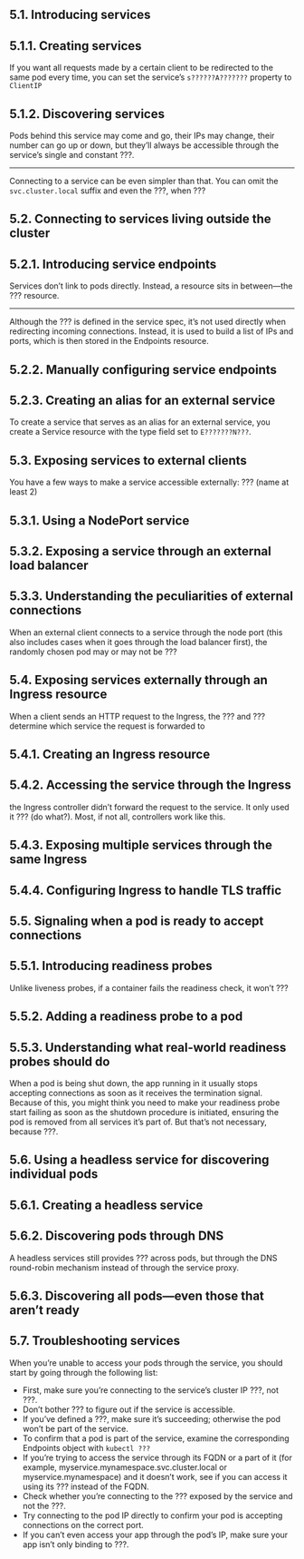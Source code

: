 ## 5.1. Introducing services

## 5.1.1. Creating services

If you want all requests made by a certain client to be redirected to the same pod every time, you can set the service’s `s??????A???????` property to `ClientIP`

## 5.1.2. Discovering services

Pods behind this service may come and go, their IPs may change, their number can go up or down, but they’ll always be accessible through the service’s single and constant ???.

***

Connecting to a service can be even simpler than that. You can omit the `svc.cluster.local` suffix and even the ???, when ???

## 5.2. Connecting to services living outside the cluster

## 5.2.1. Introducing service endpoints

Services don’t link to pods directly. Instead, a resource sits in between—the ??? resource.

***

Although the ??? is defined in the service spec, it’s not used directly when redirecting incoming connections. Instead, it is used to build a list of IPs and ports, which is then stored in the Endpoints resource.

## 5.2.2. Manually configuring service endpoints

## 5.2.3. Creating an alias for an external service

To create a service that serves as an alias for an external service, you create a Service resource with the type field set to `E???????N???`.

## 5.3. Exposing services to external clients

You have a few ways to make a service accessible externally: ??? (name at least 2)

## 5.3.1. Using a NodePort service

## 5.3.2. Exposing a service through an external load balancer

## 5.3.3. Understanding the peculiarities of external connections

When an external client connects to a service through the node port (this also includes cases when it goes through the load balancer first), the randomly chosen pod may or may not be ???

## 5.4. Exposing services externally through an Ingress resource

When a client sends an HTTP request to the Ingress, the ??? and ??? determine which service the request is forwarded to

## 5.4.1. Creating an Ingress resource

## 5.4.2. Accessing the service through the Ingress

the Ingress controller didn’t forward the request to the service. It only used it ??? (do what?). Most, if not all, controllers work like this.

## 5.4.3. Exposing multiple services through the same Ingress

## 5.4.4. Configuring Ingress to handle TLS traffic

## 5.5. Signaling when a pod is ready to accept connections

## 5.5.1. Introducing readiness probes

Unlike liveness probes, if a container fails the readiness check, it won’t ???

## 5.5.2. Adding a readiness probe to a pod

## 5.5.3. Understanding what real-world readiness probes should do

When a pod is being shut down, the app running in it usually stops accepting connections as soon as it receives the termination signal. Because of this, you might think you need to make your readiness probe start failing as soon as the shutdown procedure is initiated, ensuring the pod is removed from all services it’s part of. But that’s not necessary, because ???.

## 5.6. Using a headless service for discovering individual pods

## 5.6.1. Creating a headless service

## 5.6.2. Discovering pods through DNS

A headless services still provides ??? across pods, but through the DNS round-robin mechanism instead of through the service proxy.

## 5.6.3. Discovering all pods—even those that aren’t ready

## 5.7. Troubleshooting services
When you’re unable to access your pods through the service, you should start by going through the following list:
- First, make sure you’re connecting to the service’s cluster IP ???, not ???.
- Don’t bother ??? to figure out if the service is accessible.
- If you’ve defined a ???, make sure it’s succeeding; otherwise the pod won’t be part of the service.
- To confirm that a pod is part of the service, examine the corresponding Endpoints object with `kubectl ???`
- If you’re trying to access the service through its FQDN or a part of it (for example, myservice.mynamespace.svc.cluster.local or myservice.mynamespace) and it doesn’t work, see if you can access it using its ??? instead of the FQDN.  
- Check whether you’re connecting to the ??? exposed by the service and not the ???.
- Try connecting to the pod IP directly to confirm your pod is accepting connections on the correct port.
- If you can’t even access your app through the pod’s IP, make sure your app isn’t only binding to ???.

